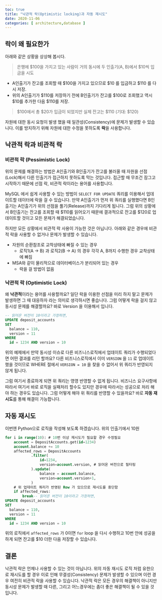 ```yaml
---
toc: true
title: "낙관적 락(Optimistic locking)과 자동 재시도"
date: 2020-11-06
categories: [ architecture,database ]
---
```


## **락이 왜 필요한가**

아래와 같은 상황을 상상해 봅시다.

> 은행에 $100을 가지고 있는 사람이 거의 동시에 두 인출기(A, B)에서 $10씩 입금을 시도

- A인출기가 잔고를 조회할 때 $100을 가지고 있으므로 $10 를 입금하고 $110 를 다시 저장.
- 위의 A인출기가 $110를 저장하기 전에 B인출기가 잔고를 $100로 조회했고 역시 $10를 추가한 다음 $110를 저장.

> $100에서 총 $20가 입금이 되었지만 실제 잔고는 $110 (기대: $120)

자원에 대한 동시 요청이 발생 했을 때 일관성(Consistency)에 문제가 발생할 수 있습니다. 이를 방지하기 위해 자원에 대한 수정을 못하도록 **락**을 사용합니다.

## **낙관적 락과 비관적 락**

### **비관적 락 (Pessimistic Lock)**

위의 문제를 해결하는 방법은 A인출기와 B인출기가 잔고를 불러올 때 자원을 선점(Lock)해서 다른 인출기가 접근하지 못하도록 막는 것입니다. 접근할 때 무조건 잠그고 시작하기 때문에 선점 락, 비관적 락이라는 용어를 사용합니다.

MySQL 에서 쉽게 사용할 수 있는 방법이 `SELECT FOR UPDATE` 쿼리를 이용해서 업데이트할 데이터에 락을 걸 수 있습니다. 만약 A인출기가 먼저 위 쿼리를 실행했다면 B인출기는 A인출기가 위의 선점을 풀기(Release)까지 기다리게 됩니다. 그럼 위의 상황에서 B인출기는 잔고를 조회할 때 $110를 읽어오기 때문에 결과적으로 잔고를 $120로 업데이트할 것이고 모든 문제가 해결되었습니다.

하지만 모든 상황에서 비관적 락 사용이 가능한 것은 아닙니다. 아래와 같은 경우에 비관적 락을 사용할 수 없거나 문제가 발생할 수 있습니다.

- 자원의 순환참조로 교착상태에 빠질 수 있는 경우
  - 로직1(A → B) 과 로직2(B → A) 의 경우 각각 A, B까지 수행한 경우 교착상태에 빠짐
- MSA와 같이 물리적으로 데이터베이스가 분리되어 있는 경우
  - 락을 걸 방법이 없음

### **낙관적 락 (Optimistic Lock)**

왜 **낙관적**이라는 용어를 사용할까요? 일단 락을 이용한 선점을 미리 하지 말고 문제가 발생하면 그 때 대응하자 라는 의미로 생각하시면 좋습니다. 그럼 어떻게 락을 걸지 않고 동시성 문제를 해결할까요? 바로 Version 을 이용해서 입니다.

```sql
-- 읽어온 버전이 10이라고 가정하면,
UPDATE deposit_accounts
SET
  balance = 110,
  version = 11
WHERE
  id = 1234 AND version = 10
```

위의 예제에서 만약 동시성 이슈로 다른 비즈니스로직에서 업데이트 쿼리가 수행되었다면 어떤 결과를 리턴 할까요? 다른 비즈니스로직에서 이미 `VERSION` 을 `11` 로 업데이트 했을 것이므로 WHERE 절에서 `VERSION = 10` 을 찾을 수 없어서 위 쿼리가 반영되지 않게 됩니다.

그럼 여기서 종료하게 되면 위 쿼리는 영영 반영할 수 없게 됩니다. 비즈니스 요구사항에 따라서 여기서 바로 로직을 실패처리 할수도 있지만 경우에 따라서는 성공으로 처리 해야 하는 경우도 있습니다. 그럼 어떻게 해야 위 쿼리를 반영할 수 있을까요? 바로 **자동 재시도**를 통해 해결이 가능합니다.

## 자동 재시도

이번엔 Python으로 로직을 작성해 보도록 하겠습니다. 위의 인출기에서 10원

```sql
for i in range(10): # 10번 이상 재시도가 필요할 경우 수정필요
    account = DepositAccounts.get(id=1234)
    account.balance += 10
    affected_rows = DepositAccounts
            .filter(
                id=1234,
                version=account.version, # 읽어온 버전으로 필터링
            ).update(
                balance = account.balance,
                version=account.version+1,
            )
    # 위 업데이트 쿼리가 반영된 Row 가 있으므로 재시도를 중단함
    if affected_rows:
        break-- 읽어온 버전이 10이라고 가정하면,
UPDATE deposit_accounts
SET
  balance = 110,
  version = 11
WHERE
  id = 1234 AND version = 10
```

위의 로직에서 `affected_rows` 가 0이면 `for` loop 을 다시 수행하고 10번 안에 성공을 하게 되면 잔고를 $10 더한 다음 저장할 수 있습니다.

## 결론

낙관적 락은 언제나 사용할 수 있는 것이 아닙니다. 위의 자동 재시도 로직 처럼 유한으로 재시도를 할 경우 이로 인해 무결성(Consistency) 문제가 발생할 수 있으며 이런 경우 여전히 비관적 락을 사용할 수 있습니다. 낙관적 락은 모든 경우의 해결책이 아니지만 동시성 문제가 발생할 때 다른, 그리고 어느경우에는 좀더 좋은 해결책이 될 수 있을 것입니다.
